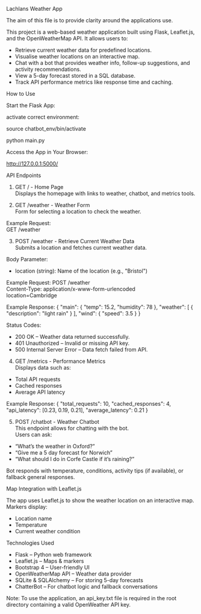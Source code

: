 
Lachlans Weather App

The aim of this file is to provide clarity around the applications use.  

This project is a web-based weather application built using Flask, Leaflet.js, and the OpenWeatherMap API. It allows users to:
- Retrieve current weather data for predefined locations.
- Visualise weather locations on an interactive map.
- Chat with a bot that provides weather info, follow-up suggestions, and activity recommendations.
- View a 5-day forecast stored in a SQL database.
- Track API performance metrics like response time and caching.

How to Use

Start the Flask App:

activate correct environment:

source chatbot_env/bin/activate

python main.py

Access the App in Your Browser:

http://127.0.0.1:5000/

API Endpoints

1. GET / - Home Page  
Displays the homepage with links to weather, chatbot, and metrics tools.

2. GET /weather - Weather Form  
Form for selecting a location to check the weather.

Example Request:  
GET /weather

3. POST /weather - Retrieve Current Weather Data  
Submits a location and fetches current weather data.

Body Parameter:
- location (string): Name of the location (e.g., "Bristol")

Example Request:
POST /weather  
Content-Type: application/x-www-form-urlencoded  
location=Cambridge  

Example Response:
{
  "main": {
    "temp": 15.2,
    "humidity": 78
  },
  "weather": [
    {
      "description": "light rain"
    }
  ],
  "wind": {
    "speed": 3.5
  }
}

Status Codes:
- 200 OK – Weather data returned successfully.
- 401 Unauthorized – Invalid or missing API key.
- 500 Internal Server Error – Data fetch failed from API.

4. GET /metrics - Performance Metrics  
Displays data such as:
- Total API requests
- Cached responses
- Average API latency

Example Response:
{
  "total_requests": 10,
  "cached_responses": 4,
  "api_latency": [0.23, 0.19, 0.21],
  "average_latency": 0.21
}

5. POST /chatbot - Weather Chatbot  
This endpoint allows for chatting with the bot.  
Users can ask:
- “What’s the weather in Oxford?”
- “Give me a 5 day forecast for Norwich”
- “What should I do in Corfe Castle if it’s raining?”

Bot responds with temperature, conditions, activity tips (if available), or fallback general responses.

Map Integration with Leaflet.js

The app uses Leaflet.js to show the weather location on an interactive map. Markers display:
- Location name  
- Temperature  
- Current weather condition  

Technologies Used

- Flask – Python web framework  
- Leaflet.js – Maps & markers  
- Bootstrap 4 – User-friendly UI  
- OpenWeatherMap API – Weather data provider  
- SQLite & SQLAlchemy – For storing 5-day forecasts  
- ChatterBot – For chatbot logic and fallback conversations  

Note: To use the application, an api_key.txt file is required in the root directory containing a valid OpenWeather API key.
